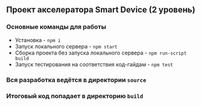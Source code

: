 ## Проект акселератора Smart Device (2 уровень)

### Основные команды для работы
* Установка - `npm i`
* Запуск локального сервера - `npm start`
* Сборка проекта без запуска локального сервера - `npm run-script build`
* Запуск тестирования на соответствия код-гайдам - `npm test`

### Вся разработка ведётся в директории `source`
### Итоговый код попадает в директорию `build`
